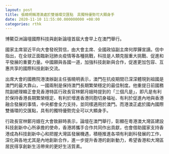 ```yaml
---
layout: post
title: 張曉明稱港澳處於雙循環交匯點　具獨特優勢可大顯身手
date: 2020-11-10 11:55:00.000000000 +08:00
categories: rthk
---
```


博鰲亞洲論壇國際科技與創新論壇首屆大會早上在澳門舉行。

國家主席習近平向大會發祝賀信，由大會主席、全國政協副主席何厚鏵宣讀。信中指出，在全球正面臨新冠肺炎疫情等各種挑戰，科技是人類克服重大挑戰、促進和平發展的重要力量。中國願與各國一道，加強科技創新與合作，促進更加包容、互惠共享的國際科技創新交流。 

出席大會的國務院港澳辦副主任張曉明表示，澳門在抗疫期間已深深體現到祖國是澳門的最大靠山，一國兩制是保持澳門長期繁榮穩定的最佳制度。他重提日前國務院副總理韓正會見香港特區行政長官林鄭月娥時提到的「三個凡是」，即凡是有利於保持香港長期繁榮穩定、有利於增進香港同胞切身福祉、有利於促進內地與香港融合發展的事情，中央都會全力支持，並同樣適用於澳門。而港澳正處於國內國際雙循環的交匯點，具有的獨特優勢完全可以大顯身手。

行政長官林鄭月娥在大會致辭時表示，論壇在澳門舉行，彰顯在粵港澳大灣區建設科技創新中心所承擔的使命，香港將攜手合作共同作出貢獻，也會借助國家支持香港成為科技創新中心和把握大灣區發展機遇，積極推進各項有利創科發展的工作，深化與各地尤其是內地創新合作，進一步提升香港的創新動力，希望香港和大灣區居民得享創新生活帶來的更好生活質素。
